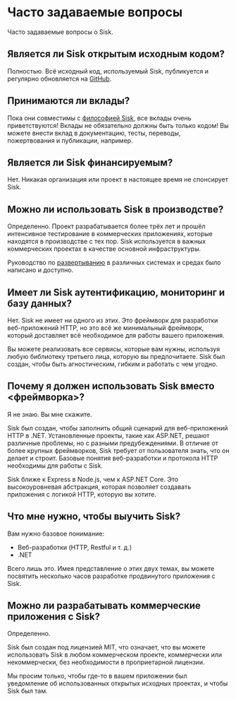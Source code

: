 # Часто задаваемые вопросы

Часто задаваемые вопросы о Sisk.

## Является ли Sisk открытым исходным кодом?

Полностью. Всё исходный код, используемый Sisk, публикуется и регулярно обновляется на [GitHub](https://github.com/sisk-http).

## Принимаются ли вклады?

Пока они совместимы с [философией Sisk](/), все вклады очень приветствуются! Вклады не обязательно должны быть только кодом! Вы можете внести вклад в документацию, тесты, переводы, пожертвования и публикации, например.

## Является ли Sisk финансируемым?

Нет. Никакая организация или проект в настоящее время не спонсирует Sisk.

## Можно ли использовать Sisk в производстве?

Определенно. Проект разрабатывается более трёх лет и прошёл интенсивное тестирование в коммерческих приложениях, которые находятся в производстве с тех пор. Sisk используется в важных коммерческих проектах в качестве основной инфраструктуры.

Руководство по [развертыванию](/docs/ru/deploying) в различных системах и средах было написано и доступно.

## Имеет ли Sisk аутентификацию, мониторинг и базу данных?

Нет. Sisk не имеет ни одного из этих. Это фреймворк для разработки веб-приложений HTTP, но это всё же минимальный фреймворк, который доставляет всё необходимое для работы вашего приложения.

Вы можете реализовать все сервисы, которые вам нужны, используя любую библиотеку третьего лица, которую вы предпочитаете. Sisk был создан, чтобы быть агностическим, гибким и работать с чем угодно.

## Почему я должен использовать Sisk вместо <фреймворка>?

Я не знаю. Вы мне скажите.

Sisk был создан, чтобы заполнить общий сценарий для веб-приложений HTTP в .NET. Установленные проекты, такие как ASP.NET, решают различные проблемы, но с разными предубеждениями. В отличие от более крупных фреймворков, Sisk требует от пользователя знать, что он делает и строит. Базовые понятия веб-разработки и протокола HTTP необходимы для работы с Sisk.

Sisk ближе к Express в Node.js, чем к ASP.NET Core. Это высокоуровневая абстракция, которая позволяет создавать приложения с логикой HTTP, которую вы хотите.

## Что мне нужно, чтобы выучить Sisk?

Вам нужно базовое понимание:

- Веб-разработки (HTTP, Restful и т. д.)
- .NET

Всего лишь это. Имея представление о этих двух темах, вы можете посвятить несколько часов разработке продвинутого приложения с Sisk.

## Можно ли разрабатывать коммерческие приложения с Sisk?

Определенно.

Sisk был создан под лицензией MIT, что означает, что вы можете использовать Sisk в любом коммерческом проекте, коммерчески или некоммерчески, без необходимости в проприетарной лицензии.

Мы просим только, чтобы где-то в вашем приложении был уведомление об использованных открытых исходных проектах, и чтобы Sisk был там.